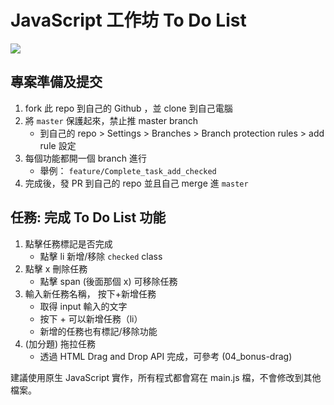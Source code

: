 # JavaScript 工作坊 To Do List
![](https://i.imgur.com/Jyv1Gx4.gif)

## 專案準備及提交
1. fork 此 repo 到自己的 Github ，並 clone 到自己電腦
2. 將 `master` 保護起來，禁止推 master branch
    - 到自己的 repo > Settings > Branches > Branch protection rules > add rule 設定
3. 每個功能都開一個 branch 進行
    - 舉例： `feature/Complete_task_add_checked`
4. 完成後，發 PR 到自己的 repo 並且自己 merge 進 `master`

## 任務: 完成 To Do List 功能

1. 點擊任務標記是否完成
    - 點擊 li 新增/移除 `checked` class
2. 點擊 x 刪除任務
    - 點擊 span (後面那個 x) 可移除任務
3. 輸入新任務名稱， 按下+新增任務
    - 取得 input 輸入的文字
    - 按下 + 可以新增任務（li）
    - 新增的任務也有標記/移除功能
4. (加分題) 拖拉任務
    - 透過 HTML Drag and Drop API 完成，可參考 (04_bonus-drag)

建議使用原生 JavaScript 實作，所有程式都會寫在 main.js 檔，不會修改到其他檔案。
